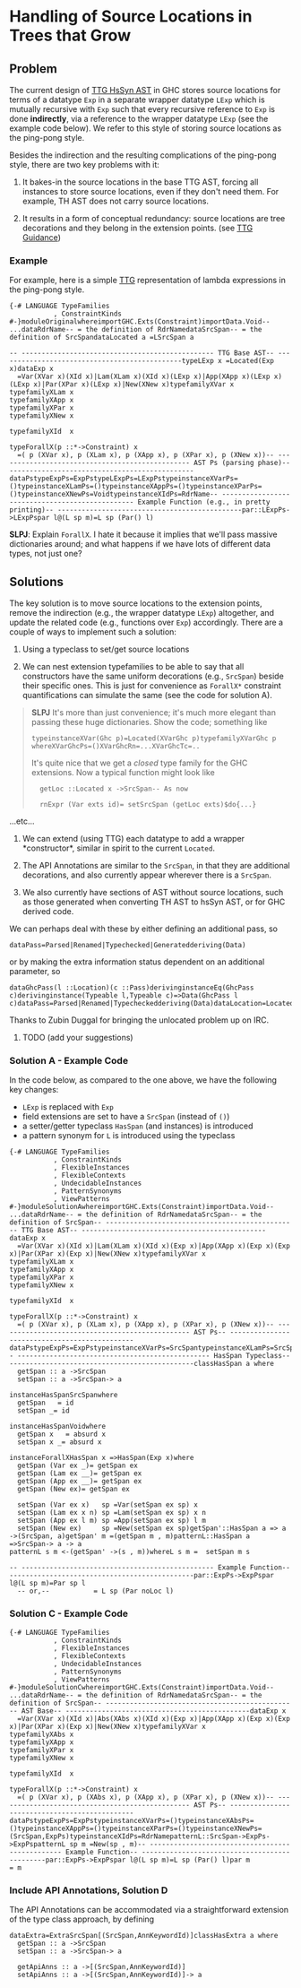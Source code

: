 # Handling of Source Locations in Trees that Grow

## Problem


The current design of [ TTG HsSyn AST](https://ghc.haskell.org/trac/ghc/wiki/ImplementingTreesThatGrow/TreesThatGrowGuidance) in GHC stores source locations for terms of a datatype `Exp` in a separate wrapper datatype `LExp` which is mutually recursive with `Exp` such that every recursive reference to `Exp` is done **indirectly**, via a reference to the wrapper datatype `LExp` (see the example code below). We refer to this style of storing source locations as the ping-pong style.


Besides the indirection and the resulting complications of the ping-pong style, there are two key problems with it: 

1. It bakes-in the source locations in the base TTG AST, forcing all instances to store source locations, even if they don't need them.
  For example, TH AST does not carry source locations. 

1. It results in a form of conceptual redundancy: source locations are tree decorations and they belong in the extension points.
  (see [ TTG Guidance](https://ghc.haskell.org/trac/ghc/wiki/ImplementingTreesThatGrow/TreesThatGrowGuidance))

### Example


For example, here is a simple [ TTG](https://ghc.haskell.org/trac/ghc/wiki/ImplementingTreesThatGrow/TreesThatGrowGuidance) representation of lambda expressions in the ping-pong style.

```
{-# LANGUAGE TypeFamilies
           , ConstraintKinds
#-}moduleOriginalwhereimportGHC.Exts(Constraint)importData.Void-- ...dataRdrName-- = the definition of RdrNamedataSrcSpan-- = the definition of SrcSpandataLocated a =LSrcSpan a

-- ------------------------------------------------ TTG Base AST-- ----------------------------------------------typeLExp x =Located(Exp x)dataExp x
  =Var(XVar x)(XId x)|Lam(XLam x)(XId x)(LExp x)|App(XApp x)(LExp x)(LExp x)|Par(XPar x)(LExp x)|New(XNew x)typefamilyXVar x
typefamilyXLam x
typefamilyXApp x
typefamilyXPar x
typefamilyXNew x

typefamilyXId  x

typeForallX(p ::*->Constraint) x
  =( p (XVar x), p (XLam x), p (XApp x), p (XPar x), p (XNew x))-- ------------------------------------------------ AST Ps (parsing phase)-- ----------------------------------------------dataPstypeExpPs=ExpPstypeLExpPs=LExpPstypeinstanceXVarPs=()typeinstanceXLamPs=()typeinstanceXAppPs=()typeinstanceXParPs=()typeinstanceXNewPs=VoidtypeinstanceXIdPs=RdrName-- ------------------------------------------------ Example Function (e.g., in pretty printing)-- ----------------------------------------------par::LExpPs->LExpPspar l@(L sp m)=L sp (Par() l)
```

**SLPJ**: Explain `ForallX`.  I hate it because it implies that we'll pass massive dictionaries around; and what happens if we have lots of different data types, not just one?

## Solutions


The key solution is to move source locations to the extension points, remove the indirection (e.g., the wrapper datatype `LExp`) altogether, and update the related code (e.g., functions over `Exp`) accordingly. 
There are a couple of ways to implement such a solution:

1. Using a typeclass to set/get source locations

1. We can nest extension typefamilies to be able to say that all constructors have the same uniform decorations (e.g., `SrcSpan`) beside their specific ones. This is just for convenience as `ForallX*` constraint quantifications can simulate the same (see the code for solution A).

> **SLPJ** It's more than just convenience; it's much more elegant than passing these huge dictionaries.  Show the code; something like
>
> ```
> typeinstanceXVar(Ghc p)=Located(XVarGhc p)typefamilyXVarGhc p whereXVarGhcPs=()XVarGhcRn=...XVarGhcTc=..
> ```
>
>
> It's quite nice that we get a *closed* type family for the GHC extensions. Now a typical function might look like
>
> ```
>   getLoc ::Located x ->SrcSpan-- As now
>
>   rnExpr (Var exts id)= setSrcSpan (getLoc exts)$do{...}
> ```


...etc...

1. We can extend (using TTG) each datatype to add a wrapper \*constructor\*, similar in spirit to the current `Located`.

1. The API Annotations are similar to the `SrcSpan`, in that they are additional decorations, and also currently appear wherever there is a `SrcSpan`.

1. We also currently have sections of AST without source locations, such as those generated when converting TH AST to hsSyn AST, or for GHC derived code.


We can perhaps deal with these by either defining an additional pass, so

```
dataPass=Parsed|Renamed|Typechecked|Generatedderiving(Data)
```


or by making the extra information status dependent on an additional parameter, so

```
dataGhcPass(l ::Location)(c ::Pass)derivinginstanceEq(GhcPass c)derivinginstance(Typeable l,Typeable c)=>Data(GhcPass l c)dataPass=Parsed|Renamed|Typecheckedderiving(Data)dataLocation=Located|UnLocated
```


Thanks to Zubin Duggal for bringing the unlocated problem up on IRC.
 

1. TODO (add your suggestions)

### Solution A - Example Code


In the code below, as compared to the one above, we have the following key changes:

- `LExp` is replaced with `Exp`
- field extensions are set to have a `SrcSpan` (instead of `()`)
- a setter/getter typeclass `HasSpan` (and instances) is introduced
- a pattern synonym for `L` is introduced using the typeclass

```
{-# LANGUAGE TypeFamilies
           , ConstraintKinds
           , FlexibleInstances
           , FlexibleContexts
           , UndecidableInstances
           , PatternSynonyms
           , ViewPatterns
#-}moduleSolutionAwhereimportGHC.Exts(Constraint)importData.Void-- ...dataRdrName-- = the definition of RdrNamedataSrcSpan-- = the definition of SrcSpan-- ------------------------------------------------ TTG Base AST-- ----------------------------------------------dataExp x
  =Var(XVar x)(XId x)|Lam(XLam x)(XId x)(Exp x)|App(XApp x)(Exp x)(Exp x)|Par(XPar x)(Exp x)|New(XNew x)typefamilyXVar x
typefamilyXLam x
typefamilyXApp x
typefamilyXPar x
typefamilyXNew x

typefamilyXId  x

typeForallX(p ::*->Constraint) x
  =( p (XVar x), p (XLam x), p (XApp x), p (XPar x), p (XNew x))-- ------------------------------------------------ AST Ps-- ----------------------------------------------dataPstypeExpPs=ExpPstypeinstanceXVarPs=SrcSpantypeinstanceXLamPs=SrcSpantypeinstanceXAppPs=SrcSpantypeinstanceXParPs=SrcSpantypeinstanceXNewPs=VoidtypeinstanceXIdPs=RdrName-- ------------------------------------------------ HasSpan Typeclass-- ----------------------------------------------classHasSpan a where
  getSpan :: a ->SrcSpan
  setSpan :: a ->SrcSpan-> a

instanceHasSpanSrcSpanwhere
  getSpan   = id
  setSpan _= id

instanceHasSpanVoidwhere
  getSpan x   = absurd x
  setSpan x _= absurd x

instanceForallXHasSpan x =>HasSpan(Exp x)where
  getSpan (Var ex _)= getSpan ex
  getSpan (Lam ex __)= getSpan ex
  getSpan (App ex __)= getSpan ex
  getSpan (New ex)= getSpan ex

  setSpan (Var ex x)   sp =Var(setSpan ex sp) x
  setSpan (Lam ex x n) sp =Lam(setSpan ex sp) x n
  setSpan (App ex l m) sp =App(setSpan ex sp) l m
  setSpan (New ex)     sp =New(setSpan ex sp)getSpan'::HasSpan a => a ->(SrcSpan, a)getSpan' m =(getSpan m , m)patternL::HasSpan a =>SrcSpan-> a -> a
patternL s m <-(getSpan' ->(s , m))whereL s m =  setSpan m s

-- ------------------------------------------------ Example Function-- ----------------------------------------------par::ExpPs->ExpPspar l@(L sp m)=Par sp l
  -- or,--           = L sp (Par noLoc l)
```

### Solution C - Example Code

```
{-# LANGUAGE TypeFamilies
           , ConstraintKinds
           , FlexibleInstances
           , FlexibleContexts
           , UndecidableInstances
           , PatternSynonyms
           , ViewPatterns
#-}moduleSolutionCwhereimportGHC.Exts(Constraint)importData.Void-- ...dataRdrName-- = the definition of RdrNamedataSrcSpan-- = the definition of SrcSpan-- ------------------------------------------------ AST Base-- ----------------------------------------------dataExp x
  =Var(XVar x)(XId x)|Abs(XAbs x)(XId x)(Exp x)|App(XApp x)(Exp x)(Exp x)|Par(XPar x)(Exp x)|New(XNew x)typefamilyXVar x
typefamilyXAbs x
typefamilyXApp x
typefamilyXPar x
typefamilyXNew x

typefamilyXId  x

typeForallX(p ::*->Constraint) x
  =( p (XVar x), p (XAbs x), p (XApp x), p (XPar x), p (XNew x))-- ------------------------------------------------ AST Ps-- ----------------------------------------------dataPstypeExpPs=ExpPstypeinstanceXVarPs=()typeinstanceXAbsPs=()typeinstanceXAppPs=()typeinstanceXParPs=()typeinstanceXNewPs=(SrcSpan,ExpPs)typeinstanceXIdPs=RdrNamepatternL::SrcSpan->ExpPs->ExpPspatternL sp m =New(sp , m)-- ------------------------------------------------ Example Function-- ----------------------------------------------par::ExpPs->ExpPspar l@(L sp m)=L sp (Par() l)par m          = m
```

### Include API Annotations, Solution D


The API Annotations can be accommodated via a straightforward extension of the type class approach, by defining

```
dataExtra=ExtraSrcSpan[(SrcSpan,AnnKeywordId)]classHasExtra a where
  getSpan :: a ->SrcSpan
  setSpan :: a ->SrcSpan-> a

  getApiAnns :: a ->[(SrcSpan,AnnKeywordId)]
  setApiAnns :: a ->[(SrcSpan,AnnKeywordId)]-> a
```